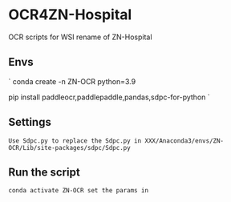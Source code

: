 # OCR4ZN-Hospital
OCR scripts for WSI rename of ZN-Hospital 

## Envs
`
conda create -n ZN-OCR python=3.9

pip install paddleocr,paddlepaddle,pandas,sdpc-for-python
`
## Settings
`Use Sdpc.py to replace the Sdpc.py in XXX/Anaconda3/envs/ZN-OCR/Lib/site-packages/sdpc/Sdpc.py`


## Run the script
`conda activate ZN-OCR
set the params in 
`
